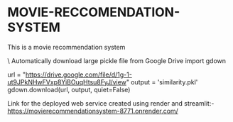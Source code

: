 ﻿# MOVIE-RECCOMENDATION-SYSTEM
This is a movie recommendation system

\\ Automatically download large pickle file from Google Drive
import gdown

url = "https://drive.google.com/file/d/1g-1-ut9JPkNHwFVxp8YiBOuqHtsu8FyJ/view"
output = 'similarity.pkl'
gdown.download(url, output, quiet=False)

Link for the deployed web service created using render and streamlit:-
https://movierecommendationsystem-8771.onrender.com/
